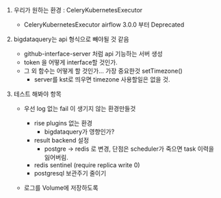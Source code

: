1. 우리가 원하는 환경 : CeleryKubernetesExecutor
    - CeleryKubernetesExecutor airflow 3.0.0 부터 Deprecated 

2. bigdataquery는 api 형식으로 빼야될 것 같음
	- github-interface-server 처럼 api 기능하는 서버 생성
	- token 을 어떻게 interface할 것인가.
	- 그 외 함수는 어떻게 할 것인가... 가장 중요한것 setTimezone()
		- server를 kst로 띄우면 timezone 사용할일은 없을 것.


0. 테스트 해봐야 항목
	- 우선 log 없는 fail 이 생기지 않는 환경만들것
		- rise plugins 없는 환경
			- bigdataquery가 영향인가?
		- result backend 설정
			- postgre -> redis 로 변경, 단점은 scheduler가 죽으면 task 이력을 잃어버림.
		- redis sentinel (require replica write 0)
		- postgresql 보관주기 줄이기
	
	- 로그를 Volume에 저장하도록
	
    
